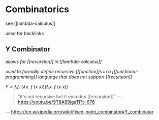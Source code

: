 # Combinatorics

see [[lambda-calculus]]

used for backlinks

## Y Combinator

_allows for [[recursion]] in [[lambda-calculus]]_

_used to formally define recursive [[function]]s in a [[functional-programming]] language that does not support [[recursion]]_

$Y = \lambda f.\ (\lambda x.\ f\ (x\ x)) (\lambda x.\ f\ (x\ x))$

> "it's not recursive but it encodes [[recursion]]" &mdash; <https://youtu.be/9T8A89jgeTI?t=678>

&mdash; <https://en.wikipedia.org/wiki/Fixed-point_combinator#Y_combinator>
